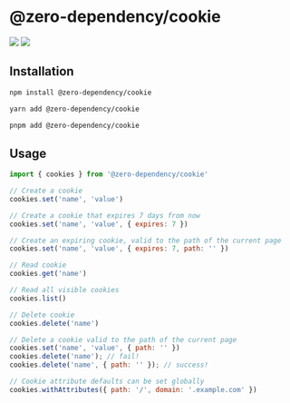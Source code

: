 # @zero-dependency/cookie

[![](https://img.shields.io/npm/v/@zero-dependency/cookie)](https://npm.im/@zero-dependency/cookie)
![](https://img.shields.io/npm/l/@zero-dependency/cookie)

## Installation

```sh
npm install @zero-dependency/cookie
```

```sh
yarn add @zero-dependency/cookie
```

```sh
pnpm add @zero-dependency/cookie
```

## Usage

```js
import { cookies } from '@zero-dependency/cookie'

// Create a cookie
cookies.set('name', 'value')

// Create a cookie that expires 7 days from now
cookies.set('name', 'value', { expires: 7 })

// Create an expiring cookie, valid to the path of the current page
cookies.set('name', 'value', { expires: 7, path: '' })

// Read cookie
cookies.get('name')

// Read all visible cookies
cookies.list()

// Delete cookie
cookies.delete('name')

// Delete a cookie valid to the path of the current page
cookies.set('name', 'value', { path: '' })
cookies.delete('name'); // fail!
cookies.delete('name', { path: '' }); // success!

// Cookie attribute defaults can be set globally
cookies.withAttributes({ path: '/', domain: '.example.com' })
```
